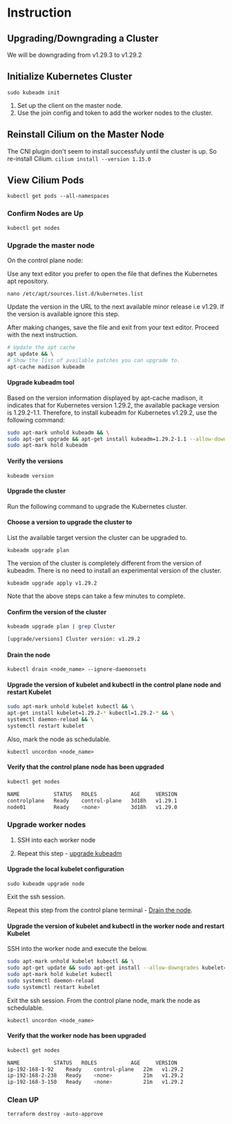 # Instruction

## Upgrading/Downgrading a Cluster

We will be downgrading from v1.29.3 to v1.29.2

## Initialize Kubernetes Cluster

`sudo kubeadm init`

1. Set up the client on the master node.
2. Use the join config and token to add the worker nodes to the cluster.

## Reinstall Cilium on the Master Node

The CNI plugin don't seem to install successfuly until the cluster is up. So re-install Cilium.
`cilium install --version 1.15.0`

## View Cilium Pods

`kubectl get pods --all-namespaces`

### Confirm Nodes are Up

`kubectl get nodes`

### Upgrade the master node

On the control plane node:

Use any text editor you prefer to open the file that defines the Kubernetes apt repository.

`nano /etc/apt/sources.list.d/kubernetes.list`

Update the version in the URL to the next available minor release i.e v1.29.
If the version is available ignore this step.

After making changes, save the file and exit from your text editor. Proceed with the next instruction.

```bash
# Update the apt cache
apt update && \
# Show the list of available patches you can upgrade to.
apt-cache madison kubeadm
```

#### Upgrade kubeadm tool

Based on the version information displayed by apt-cache madison, it indicates that for Kubernetes version 1.29.2, the available package version is 1.29.2-1.1. Therefore, to install kubeadm for Kubernetes v1.29.2, use the following command:

```bash
sudo apt-mark unhold kubeadm && \
sudo apt-get upgrade && apt-get install kubeadm=1.29.2-1.1 --allow-downgrades && \
sudo apt-mark hold kubeadm
```

#### Verify the versions

`kubeadm version`

#### Upgrade the cluster

Run the following command to upgrade the Kubernetes cluster.

#### Choose a version to upgrade the cluster to

List the available target version the cluster can be upgraded to.

`kubeadm upgrade plan`

The version of the cluster is completely different from the version of kubeadm. There is no need to install an experimental version of the cluster.

`kubeadm upgrade apply v1.29.2`

Note that the above steps can take a few minutes to complete.

#### Confirm the version of the cluster

```bash
kubeadm upgrade plan | grep Cluster

[upgrade/versions] Cluster version: v1.29.2
```

#### Drain the node

`kubectl drain <node_name> --ignore-daemonsets`

#### Upgrade the version of kubelet and kubectl in the control plane node and restart Kubelet

```bash
sudo apt-mark unhold kubelet kubectl && \
apt-get install kubelet=1.29.2-* kubectl=1.29.2-* && \
systemctl daemon-reload && \
systemctl restart kubelet
```

Also, mark the node as schedulable.

`kubectl uncordon <node_name>`

#### Verify that the control plane node has been upgraded

```bash
kubectl get nodes

NAME           STATUS   ROLES           AGE     VERSION
controlplane   Ready    control-plane   3d18h   v1.29.1
node01         Ready    <none>          3d18h   v1.29.0
```

### Upgrade worker nodes

1. SSH into each worker node

2. Repeat this step - [upgrade kubeadm](#upgrade-kubeadm-tool)

#### Upgrade the local kubelet configuration

`sudo kubeadm upgrade node`

Exit the ssh session.

Repeat this step from the control plane terminal - [Drain the node](#drain-the-node).

#### Upgrade the version of kubelet and kubectl in the worker node and restart Kubelet

SSH into the worker node and execute the below.

```bash
sudo apt-mark unhold kubelet kubectl && \
sudo apt-get update && sudo apt-get install --allow-downgrades kubelet=1.29.2-* kubectl=1.29.2-* && \
sudo apt-mark hold kubelet kubectl
sudo systemctl daemon-reload
sudo systemctl restart kubelet
```

Exit the ssh session.
From the control plane node, mark the node as schedulable.

`kubectl uncordon <node_name>`

#### Verify that the worker node has been upgraded

```bash
kubectl get nodes

NAME           STATUS   ROLES           AGE     VERSION
ip-192-168-1-92    Ready    control-plane   22m   v1.29.2
ip-192-168-2-238   Ready    <none>          21m   v1.29.2
ip-192-168-3-150   Ready    <none>          21m   v1.29.2
```

### Clean UP

`terraform destroy -auto-approve`
